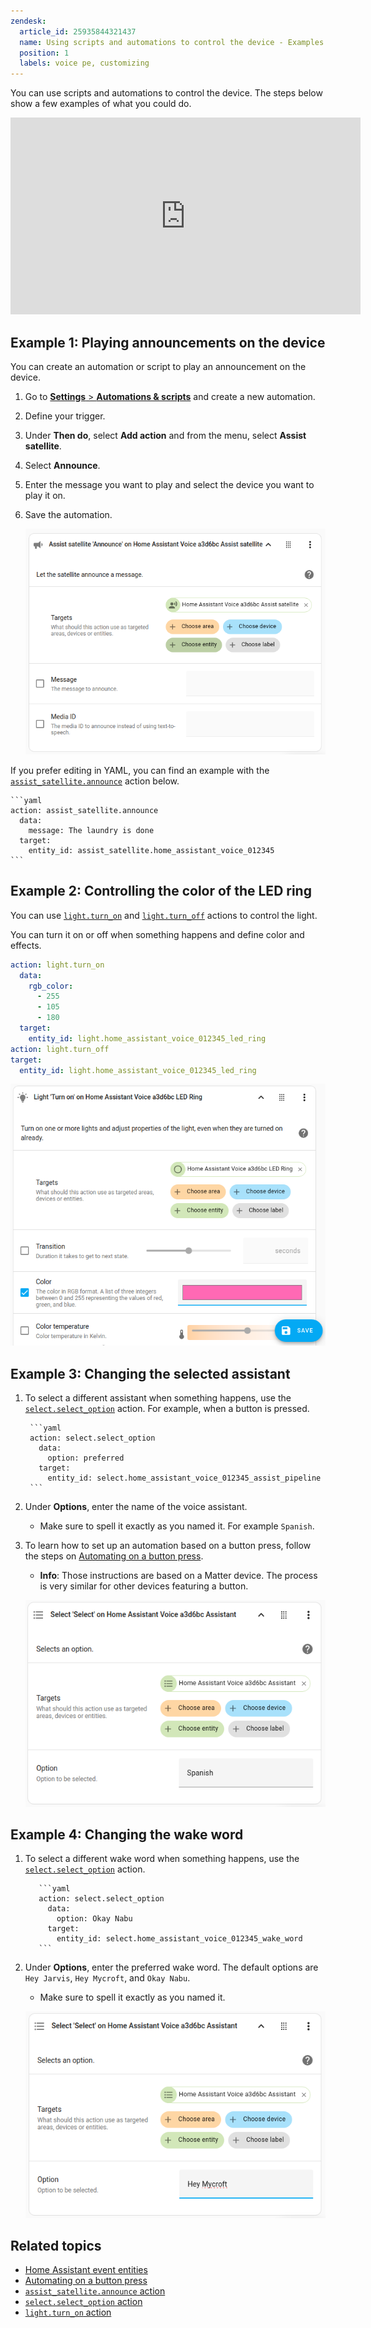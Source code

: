```yaml
---
zendesk:
  article_id: 25935844321437
  name: Using scripts and automations to control the device - Examples
  position: 1
  labels: voice pe, customizing
---
```


You can use scripts and automations to control the device. The steps below show a few examples of what you could do.

<div class='videoWrapper'>
<iframe width="560" height="315" src="https://www.youtube.com/embed/QhhuCzbQEag" videotitle="Use automations and scripts to control Home Assistant Voice Preview Edition" frameborder="0" allow="accelerometer; autoplay; encrypted-media; gyroscope; picture-in-picture" allowfullscreen></iframe>
</div>

## Example 1: Playing announcements on the device

You can create an automation or script to play an announcement on the device.

1. Go to [**Settings** > **Automations & scripts**](https://my.home-assistant.io/redirect/automations/) and create a new automation.
2. Define your trigger.
3. Under **Then do**, select **Add action** and from the menu, select **Assist satellite**.
4. Select **Announce**.
5. Enter the message you want to play and select the device you want to play it on.
6. Save the automation.

   ![Screenshot showing the automation editor](/static/img/voice-pe/voice_script_announcement.png)

If you prefer editing in YAML, you can find an example with the [`assist_satellite.announce`](https://www.home-assistant.io/integrations/assist_satellite/#action-assist_satelliteannounce) action below.

    ```yaml
    action: assist_satellite.announce
      data:
        message: The laundry is done
      target:
        entity_id: assist_satellite.home_assistant_voice_012345
    ```

## Example 2: Controlling the color of the LED ring

You can use [`light.turn_on`](https://www.home-assistant.io/integrations/light/#action-lightturn_on) and [`light.turn_off`](https://www.home-assistant.io/integrations/light/#action-lightturn_off) actions to control the light.

You can turn it on or off when something happens and define color and effects.

  ```yaml
  action: light.turn_on
    data:
      rgb_color:
        - 255
        - 105
        - 180
    target:
      entity_id: light.home_assistant_voice_012345_led_ring
  action: light.turn_off
  target:
    entity_id: light.home_assistant_voice_012345_led_ring
  ```

  ![Screenshot showing a light automation in the automation editor](/static/img/voice-pe/voice_light_turn_on_script.png)

## Example 3: Changing the selected assistant

1. To select a different assistant when something happens, use the [`select.select_option`](https://www.home-assistant.io/integrations/select/#action-selectselect_option) action. For example, when a button is pressed.

        ```yaml
        action: select.select_option
          data:
            option: preferred
          target:
            entity_id: select.home_assistant_voice_012345_assist_pipeline
        ```

2. Under **Options**, enter the name of the voice assistant.
   - Make sure to spell it exactly as you named it. For example `Spanish`.
3. To learn how to set up an automation based on a button press, follow the steps on [Automating on a button press](https://www.home-assistant.io/integrations/event/#automating-on-a-button-press).
   - **Info**: Those instructions are based on a Matter device. The process is very similar for other devices featuring a button.

   ![Image showing the automation editor](/static/img/voice-pe/voice_select_assistant_spanish.png)

## Example 4: Changing the wake word

1. To select a different wake word when something happens, use the [`select.select_option`](https://www.home-assistant.io/integrations/select/#action-selectselect_option) action.

          ```yaml
          action: select.select_option
            data:
              option: Okay Nabu
            target:
              entity_id: select.home_assistant_voice_012345_wake_word
          ```

2. Under **Options**, enter the preferred wake word. The default options are `Hey Jarvis`, `Hey Mycroft`, and `Okay Nabu`.
   - Make sure to spell it exactly as you named it.

   ![Screenshot showing an automation to change the wake word to Mycroft](/static/img/voice-pe/voice_select_wake_word_mycroft.png)

## Related topics

- [Home Assistant event entities](https://www.home-assistant.io/integrations/event/)
- [Automating on a button press](https://www.home-assistant.io/integrations/event/#automating-on-a-button-press)
- [`assist_satellite.announce` action](https://www.home-assistant.io/integrations/assist_satellite/#action-assist_satelliteannounce)
- [`select.select_option` action](https://www.home-assistant.io/integrations/select/#action-selectselect_option)
- [`light.turn_on` action](https://www.home-assistant.io/integrations/light/#action-lightturn_on)
